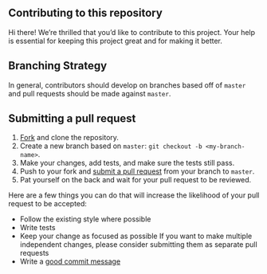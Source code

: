 ## Contributing to this repository

Hi there!
We’re thrilled that you’d like to contribute to this project.
Your help is essential for keeping this project great and for making it better.

## Branching Strategy

In general, contributors should develop on branches based off of `master` and pull requests should be made against `master`.

## Submitting a pull request

1. [Fork](https://github.com/TechHubLisbon/base-docker) and clone the repository.
1. Create a new branch based on `master`: `git checkout -b <my-branch-name>`.
1. Make your changes, add tests, and make sure the tests still pass.
1. Push to your fork and [submit a pull request](https://github.com/TechHubLisbon/base-docker/compare) from your branch to `master`.
1. Pat yourself on the back and wait for your pull request to be reviewed.

Here are a few things you can do that will increase the likelihood of your pull request to be accepted:

- Follow the existing style where possible
- Write tests
- Keep your change as focused as possible
  If you want to make multiple independent changes, please consider submitting them as separate pull requests
- Write a [good commit message](http://tbaggery.com/2008/04/19/a-note-about-git-commit-messages.html)
